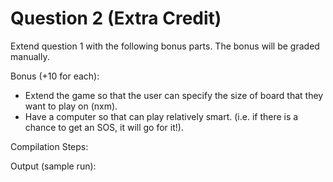 # Question 2 (Extra Credit)

Extend question 1 with the following bonus parts. The bonus will be graded manually.

Bonus (+10 for each): 
* Extend the game so that the user can specify the size of board that they want to play on (nxm).
* Have a computer so that can play relatively smart. (i.e. if there is a chance to get an SOS, it will go for it!).

Compilation Steps:  


Output (sample run):  
